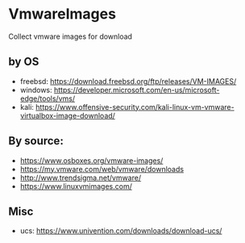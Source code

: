 # VmwareImages
Collect vmware images for download

## by OS
- freebsd: https://download.freebsd.org/ftp/releases/VM-IMAGES/
- windows: https://developer.microsoft.com/en-us/microsoft-edge/tools/vms/
- kali: https://www.offensive-security.com/kali-linux-vm-vmware-virtualbox-image-download/

## By source:
- https://www.osboxes.org/vmware-images/
- https://my.vmware.com/web/vmware/downloads
- http://www.trendsigma.net/vmware/
- https://www.linuxvmimages.com/

## Misc
- ucs: https://www.univention.com/downloads/download-ucs/
